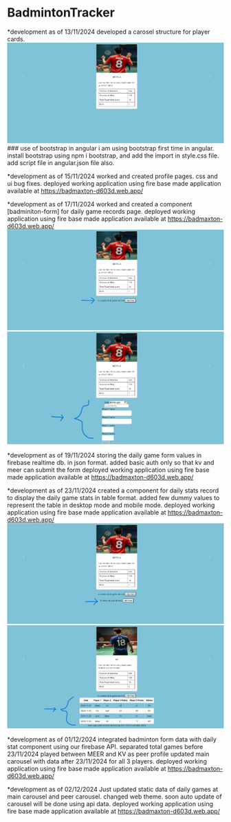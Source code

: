 # BadmintonTracker

*development as of 13/11/2024
    developed a carosel structure for player cards.
![alt text](https://github.com/meerjavali/badMaxton-Images/blob/main/13-11-2024.png)
    ### use of bootstrap in angular
i am using bootstrap first time in angular. install bootstrap using npm i bootstrap, and add the import in style.css file.
add script file in angular.json file also.

*development as of 15/11/2024
    worked and created profile pages. css and ui bug fixes.
deployed working application using fire base made application available at https://badmaxton-d603d.web.app/

*development as of 17/11/2024
    worked and created a component [badminiton-form] for daily game records page.
deployed working application using fire base made application available at https://badmaxton-d603d.web.app/
![alt text](https://github.com/meerjavali/badMaxton-Images/blob/main/17-11-2024.png)
![alt text](https://github.com/meerjavali/badMaxton-Images/blob/main/17-11-2024-2.png)

*development as of 19/11/2024
    storing the daily game form values in firebase realtime db. in json format.
added basic auth only so that kv and meer can submit the form
deployed working application using fire base made application available at https://badmaxton-d603d.web.app/

*development as of 23/11/2024
    created a component for daily stats record to display the daily game stats in table format.
added few dummy values to represent the table in desktop mode and mobile mode.
deployed working application using fire base made application available at https://badmaxton-d603d.web.app/
![alt text](https://github.com/meerjavali/badMaxton-Images/blob/main/23-11-2024.png)
![alt text](https://github.com/meerjavali/badMaxton-Images/blob/main/23-11-2024-2.png)

*development as of 01/12/2024
    integrated badminton form data with daily stat component using our firebase API.
separated total games before 23/11/2024 played between MEER and KV as peer profile
updated main carousel with data after 23/11/2024 for all 3 players.
deployed working application using fire base made application available at https://badmaxton-d603d.web.app/

*development as of 02/12/2024
    Just updated static data of daily games at main carousel and peer carousel. changed web theme. soon auto update of carousel 
will be done using api data.
deployed working application using fire base made application available at https://badmaxton-d603d.web.app/




